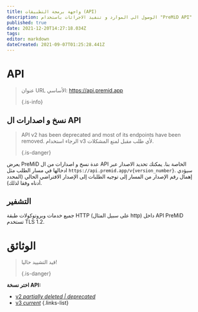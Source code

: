 ```yaml
---
title: واجهة برمجة التطبيقات (API)
description: الوصول الي الموارد و تنفيذ الاجرائات باستخدام "PreMiD API"
published: true
date: 2021-12-20T14:27:18.034Z
tags:
editor: markdown
dateCreated: 2021-09-07T01:25:28.441Z
---
```


# API

> عنوان URL الأساسي: https://api.premid.app
>
> {.is-info}

## نسخ و اصدارات ال API
> API v2 has been deprecated and most of its endpoints have been removed. الرجاء استخدام v3 لأي طلب مقبل لمنع المشكلات.
>
> {.is-danger}

يعرض PreMiD عدة نسخ و اصدارات من ال API الخاصة بنا. يمكنك تحديد الاصدار عبر ادخالها في مسار الطلب مثل `https://api.premid.app/v{version_number}`. سيؤدي إهمال رقم الإصدار من المسار إلى توجيه الطلبات إلى الإصدار الافتراضي الحالي (المحدد أدناه وفقا لذلك).

## التشفير

جميع خدمات وبروتوكولات طبقة HTTP (على سبيل المثال http) داخل API PreMiD تستخدم TLS 1.2.

# الوثائق
> قيد التشييد حاليا!
>
> {.is-danger}

**اختر نسخة API:**
- [v2 *partially deleted | deprecated*](/dev/api/v2)
- [v3 *current*](/dev/api/v3)
{.links-list}
